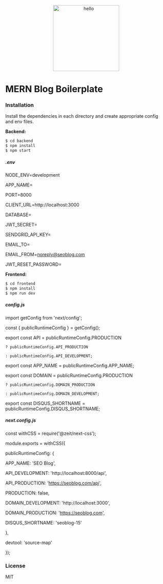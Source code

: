 <p align="center">
  <a href="https://assetsglobal.s3-us-west-1.amazonaws.com/gifs/hello.gif">
    <img alt="hello" src="https://assetsglobal.s3-us-west-1.amazonaws.com/gifs/hello.gif" width="206" />
  </a>
</p>

# MERN Blog Boilerplate

### Installation

Install the dependencies in each directory and create appropriate config and env files.

**Backend:**
```sh
$ cd backend
$ npm install
$ npm start
```

##### .env
NODE_ENV=development

APP_NAME=

PORT=8000

CLIENT_URL=http://localhost:3000

DATABASE=

JWT_SECRET=

SENDGRID_API_KEY=

EMAIL_TO=

EMAIL_FROM=noreply@seoblog.com

JWT_RESET_PASSWORD=


**Frontend:**
```sh
$ cd frontend
$ npm install
$ npm run dev
```


##### config.js
import getConfig from 'next/config';

const { publicRuntimeConfig } = getConfig();

export const API = publicRuntimeConfig.PRODUCTION

    ? publicRuntimeConfig.API_PRODUCTION

    : publicRuntimeConfig.API_DEVELOPMENT;

export const APP_NAME = publicRuntimeConfig.APP_NAME;

export const DOMAIN = publicRuntimeConfig.PRODUCTION

    ? publicRuntimeConfig.DOMAIN_PRODUCTION

    : publicRuntimeConfig.DOMAIN_DEVELOPMENT;

export const DISQUS_SHORTNAME = publicRuntimeConfig.DISQUS_SHORTNAME;


##### next.config.js
const withCSS = require('@zeit/next-css');

module.exports = withCSS({

publicRuntimeConfig: {

APP_NAME: 'SEO Blog',

API_DEVELOPMENT: 'http://localhost:8000/api',

API_PRODUCTION: 'https://seoblog.com/api',

PRODUCTION: false,

DOMAIN_DEVELOPMENT: 'http://localhost:3000',

DOMAIN_PRODUCTION: 'https://seoblog.com',

DISQUS_SHORTNAME: 'seoblog-15'

},

devtool: 'source-map'

});



### License

MIT